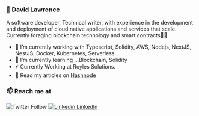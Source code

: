 <!--
**tuzzy08/tuzzy08** is a ✨ _special_ ✨ repository because its `README.md` (this file) appears on your GitHub profile.

Here are some ideas to get you started:

- 🔭 I’m currently working on ...
- 🌱 I’m currently learning ...
- 👯 I’m looking to collaborate on ...
- 🤔 I’m looking for help with ...
- 💬 Ask me about ...
- 📫 How to reach me: ...
- 😄 Pronouns: ...
- ⚡ Fun fact: ...
-->

### 👋 David Lawrence
A software developer, Technical writer, with experience in the development and deployment of cloud native applications and services that scale. Currently foraging blockchain technology and smart contracts👨‍💻. 

- 🔭 I’m currently working with Typescript, Solidity, AWS, Nodejs, NextJS, NestJS, Docker, Kubernetes, Serverless.
- 🌱 I’m currently learning ...Blockchain, Solidity
- ⚡ Currently Working at Royles Solutions.
- 💬 Read my articles on [Hashnode](https://thesage.hashnode.dev)

### 📫 Reach me at 
![Twitter Follow](https://img.shields.io/twitter/follow/sage_iche?style=social)
[![Linkedin](https://i.stack.imgur.com/gVE0j.png) LinkedIn](https://www.linkedin.com/in/david-lawrence-694aa729/)

